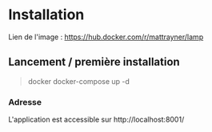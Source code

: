 # Installation

Lien de l'image : https://hub.docker.com/r/mattrayner/lamp

## Lancement / première installation

> docker docker-compose up -d

### Adresse
L'application est accessible sur http://localhost:8001/
